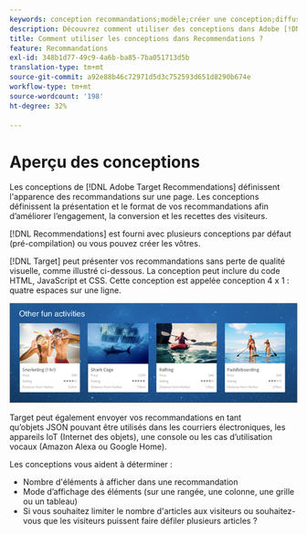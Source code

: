 ```yaml
---
keywords: conception recommandations;modèle;créer une conception;diffusion;sortie
description: Découvrez comment utiliser des conceptions dans Adobe [!DNL Target] Recommendations pour définir comment les recommandations s’affichent sur une page (1X4, 1X6, 2X2, etc.).
title: Comment utiliser les conceptions dans Recommendations ?
feature: Recommandations
exl-id: 348b1d77-49c9-4a6b-ba85-7ba051713d5b
translation-type: tm+mt
source-git-commit: a92e88b46c72971d5d3c752593d651d8290b674e
workflow-type: tm+mt
source-wordcount: '198'
ht-degree: 32%

---
```


# Aperçu des conceptions

Les conceptions de [!DNL Adobe Target Recommendations] définissent l&#39;apparence des recommandations sur une page. Les conceptions définissent la présentation et le format de vos recommandations afin d’améliorer l’engagement, la conversion et les recettes des visiteurs.

[!DNL Recommendations] est fourni avec plusieurs conceptions par défaut (pré-compilation) ou vous pouvez créer les vôtres.

[!DNL Target] peut présenter vos recommandations sans perte de qualité visuelle, comme illustré ci-dessous. La conception peut inclure du code HTML, JavaScript et CSS. Cette conception est appelée conception 4 x 1 : quatre espaces sur une ligne.

![](assets/velocity_example.png)

Target peut également envoyer vos recommandations en tant qu’objets JSON pouvant être utilisés dans les courriers électroniques, les appareils IoT (Internet des objets), une console ou les cas d’utilisation vocaux (Amazon Alexa ou Google Home).

Les conceptions vous aident à déterminer :

* Nombre d&#39;éléments à afficher dans une recommandation
* Mode d’affichage des éléments (sur une rangée, une colonne, une grille ou un tableau)
* Si vous souhaitez limiter le nombre d&#39;articles aux visiteurs ou souhaitez-vous que les visiteurs puissent faire défiler plusieurs articles ?
